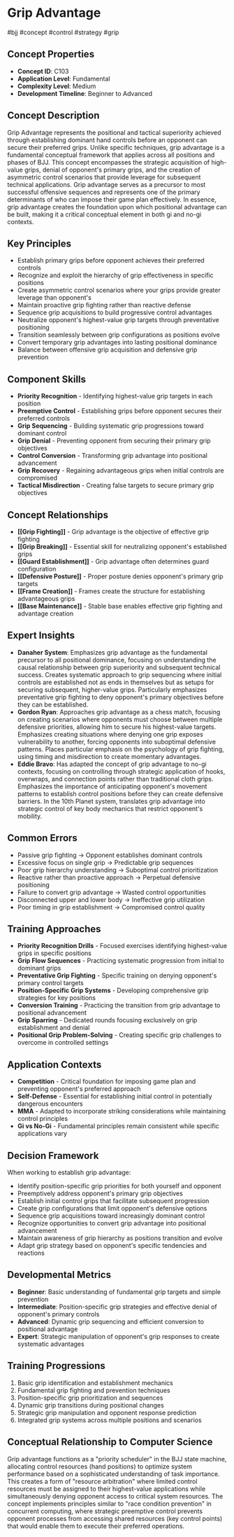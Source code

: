 <!-- Schema Markup for SEO -->
<script type="application/ld+json">
{
  "@context": "https://schema.org",
  "@type": "WebPage",
  "name": "Grip Advantage",
  "description": "Grip Advantage represents the positional and tactical superiority achieved through establishing dominant hand controls before an opponent can secure their preferred grips. Unlike specific technique...",
  "url": "https://bjjgraph.com/concepts/grip-advantage",
  "isPartOf": {
    "@type": "WebSite",
    "name": "BJJ Graph",
    "url": "https://bjjgraph.com"
  }
}
</script>
<script type="application/ld+json">
{
  "@context": "https://schema.org",
  "@type": "BreadcrumbList",
  "itemListElement": [
    {
      "@type": "ListItem",
      "position": 1,
      "name": "Home",
      "item": "https://bjjgraph.com/"
    },
    {
      "@type": "ListItem",
      "position": 2,
      "name": "Concepts",
      "item": "https://bjjgraph.com/concepts/"
    },
    {
      "@type": "ListItem",
      "position": 3,
      "name": "Grip Advantage",
      "item": "https://bjjgraph.com/concepts/grip-advantage"
    }
  ]
}
</script>


# Grip Advantage
#bjj #concept #control #strategy #grip

## Concept Properties
- **Concept ID**: C103
- **Application Level**: Fundamental
- **Complexity Level**: Medium
- **Development Timeline**: Beginner to Advanced

## Concept Description
Grip Advantage represents the positional and tactical superiority achieved through establishing dominant hand controls before an opponent can secure their preferred grips. Unlike specific techniques, grip advantage is a fundamental conceptual framework that applies across all positions and phases of BJJ. This concept encompasses the strategic acquisition of high-value grips, denial of opponent's primary grips, and the creation of asymmetric control scenarios that provide leverage for subsequent technical applications. Grip advantage serves as a precursor to most successful offensive sequences and represents one of the primary determinants of who can impose their game plan effectively. In essence, grip advantage creates the foundation upon which positional advantage can be built, making it a critical conceptual element in both gi and no-gi contexts.

## Key Principles
- Establish primary grips before opponent achieves their preferred controls
- Recognize and exploit the hierarchy of grip effectiveness in specific positions
- Create asymmetric control scenarios where your grips provide greater leverage than opponent's
- Maintain proactive grip fighting rather than reactive defense
- Sequence grip acquisitions to build progressive control advantages
- Neutralize opponent's highest-value grip targets through preventative positioning
- Transition seamlessly between grip configurations as positions evolve
- Convert temporary grip advantages into lasting positional dominance
- Balance between offensive grip acquisition and defensive grip prevention

## Component Skills
- **Priority Recognition** - Identifying highest-value grip targets in each position
- **Preemptive Control** - Establishing grips before opponent secures their preferred controls
- **Grip Sequencing** - Building systematic grip progressions toward dominant control
- **Grip Denial** - Preventing opponent from securing their primary grip objectives
- **Control Conversion** - Transforming grip advantage into positional advancement
- **Grip Recovery** - Regaining advantageous grips when initial controls are compromised
- **Tactical Misdirection** - Creating false targets to secure primary grip objectives

## Concept Relationships
- **[[Grip Fighting]]** - Grip advantage is the objective of effective grip fighting
- **[[Grip Breaking]]** - Essential skill for neutralizing opponent's established grips
- **[[Guard Establishment]]** - Grip advantage often determines guard configuration
- **[[Defensive Posture]]** - Proper posture denies opponent's primary grip targets
- **[[Frame Creation]]** - Frames create the structure for establishing advantageous grips
- **[[Base Maintenance]]** - Stable base enables effective grip fighting and advantage creation

## Expert Insights
- **Danaher System**: Emphasizes grip advantage as the fundamental precursor to all positional dominance, focusing on understanding the causal relationship between grip superiority and subsequent technical success. Creates systematic approach to grip sequencing where initial controls are established not as ends in themselves but as setups for securing subsequent, higher-value grips. Particularly emphasizes preventative grip fighting to deny opponent's primary objectives before they can be established.
- **Gordon Ryan**: Approaches grip advantage as a chess match, focusing on creating scenarios where opponents must choose between multiple defensive priorities, allowing him to secure his highest-value targets. Emphasizes creating situations where denying one grip exposes vulnerability to another, forcing opponents into suboptimal defensive patterns. Places particular emphasis on the psychology of grip fighting, using timing and misdirection to create momentary advantages.
- **Eddie Bravo**: Has adapted the concept of grip advantage to no-gi contexts, focusing on controlling through strategic application of hooks, overwraps, and connection points rather than traditional cloth grips. Emphasizes the importance of anticipating opponent's movement patterns to establish control positions before they can create defensive barriers. In the 10th Planet system, translates grip advantage into strategic control of key body mechanics that restrict opponent's mobility.

## Common Errors
- Passive grip fighting → Opponent establishes dominant controls
- Excessive focus on single grip → Predictable grip sequences
- Poor grip hierarchy understanding → Suboptimal control prioritization
- Reactive rather than proactive approach → Perpetual defensive positioning
- Failure to convert grip advantage → Wasted control opportunities
- Disconnected upper and lower body → Ineffective grip utilization
- Poor timing in grip establishment → Compromised control quality

## Training Approaches
- **Priority Recognition Drills** - Focused exercises identifying highest-value grips in specific positions
- **Grip Flow Sequences** - Practicing systematic progression from initial to dominant grips
- **Preventative Grip Fighting** - Specific training on denying opponent's primary control targets
- **Position-Specific Grip Systems** - Developing comprehensive grip strategies for key positions
- **Conversion Training** - Practicing the transition from grip advantage to positional advancement
- **Grip Sparring** - Dedicated rounds focusing exclusively on grip establishment and denial
- **Positional Grip Problem-Solving** - Creating specific grip challenges to overcome in controlled settings

## Application Contexts
- **Competition** - Critical foundation for imposing game plan and preventing opponent's preferred approach
- **Self-Defense** - Essential for establishing initial control in potentially dangerous encounters
- **MMA** - Adapted to incorporate striking considerations while maintaining control principles
- **Gi vs No-Gi** - Fundamental principles remain consistent while specific applications vary

## Decision Framework
When working to establish grip advantage:
- Identify position-specific grip priorities for both yourself and opponent
- Preemptively address opponent's primary grip objectives
- Establish initial control grips that facilitate subsequent progression
- Create grip configurations that limit opponent's defensive options
- Sequence grip acquisitions toward increasingly dominant control
- Recognize opportunities to convert grip advantage into positional advancement
- Maintain awareness of grip hierarchy as positions transition and evolve
- Adapt grip strategy based on opponent's specific tendencies and reactions

## Developmental Metrics
- **Beginner**: Basic understanding of fundamental grip targets and simple prevention
- **Intermediate**: Position-specific grip strategies and effective denial of opponent's primary controls
- **Advanced**: Dynamic grip sequencing and efficient conversion to positional advantage
- **Expert**: Strategic manipulation of opponent's grip responses to create systematic advantages

## Training Progressions
1. Basic grip identification and establishment mechanics
2. Fundamental grip fighting and prevention techniques
3. Position-specific grip prioritization and sequences
4. Dynamic grip transitions during positional changes
5. Strategic grip manipulation and opponent response prediction
6. Integrated grip systems across multiple positions and scenarios

## Conceptual Relationship to Computer Science
Grip advantage functions as a "priority scheduler" in the BJJ state machine, allocating control resources (hand positions) to optimize system performance based on a sophisticated understanding of task importance. This creates a form of "resource arbitration" where limited control resources must be assigned to their highest-value applications while simultaneously denying opponent access to critical system resources. The concept implements principles similar to "race condition prevention" in concurrent computing, where strategic preemptive control prevents opponent processes from accessing shared resources (key control points) that would enable them to execute their preferred operations.
